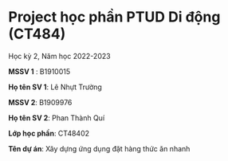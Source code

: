 # Project học phần PTUD Di động (CT484)

Học kỳ 2, Năm học 2022-2023

**MSSV 1** : B1910015

**Họ tên SV 1**: Lê Nhựt Trường

**MSSV 2**: B1909976

**Họ tên SV 2**: Phan Thành Quí

**Lớp học phần**: CT48402

**Tên dự án**: Xây dựng ứng dụng đặt hàng thức ăn nhanh

